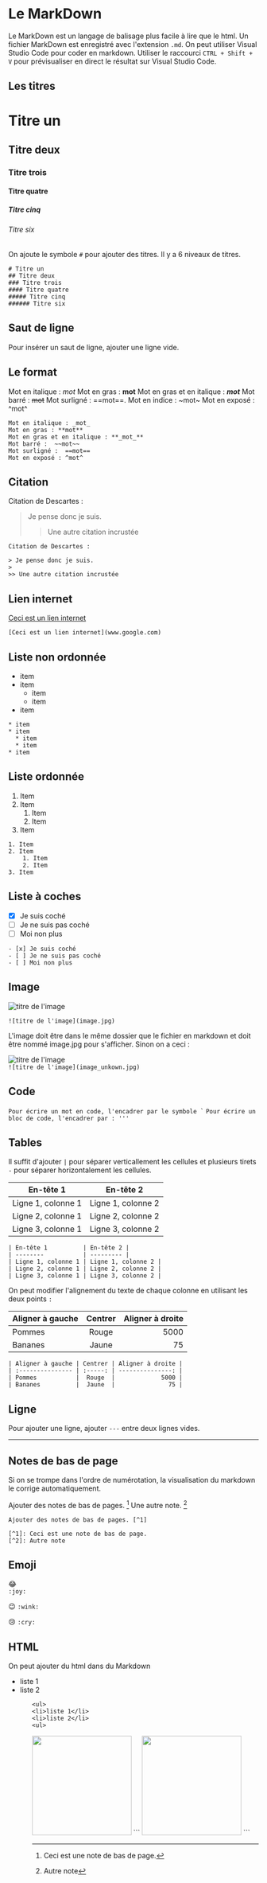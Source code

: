 

# Le MarkDown

Le MarkDown est un langage de balisage plus facile à lire que le html. Un fichier MarkDown est enregistré avec l'extension `.md`.
On peut utiliser Visual Studio Code pour coder en markdown. Utiliser le raccourci `CTRL + Shift + V` pour prévisualiser en direct le résultat sur Visual Studio Code.



## Les titres

# Titre un   
## Titre deux   
### Titre trois  
#### Titre quatre 
##### Titre cinq 
###### Titre six

On ajoute le symbole `#` pour ajouter des titres. Il y a 6 niveaux de titres. 

```
# Titre un   
## Titre deux   
### Titre trois  
#### Titre quatre 
##### Titre cinq 
###### Titre six 
```



## Saut de ligne

Pour insérer un saut de ligne, ajouter une ligne vide.
 

## Le format

Mot en italique : _mot_ 
Mot en gras : **mot**
Mot en gras et en italique : **_mot_** 
Mot barré :  ~~mot~~
Mot surligné :  ==mot==. 
Mot en indice : ~mot~
Mot en exposé : ^mot^ 

```
Mot en italique : _mot_ 
Mot en gras : **mot**
Mot en gras et en italique : **_mot_** 
Mot barré :  ~~mot~~
Mot surligné :  ==mot==
Mot en exposé : ^mot^  
```

## Citation
Citation de Descartes : 

> Je pense donc je suis.  
> 
>> Une autre citation incrustée 

```
Citation de Descartes : 

> Je pense donc je suis.
> 
>> Une autre citation incrustée 
```

## Lien internet 

[Ceci est un lien internet](www.google.com)
```
[Ceci est un lien internet](www.google.com)
```

## Liste non ordonnée
* item
* item
  * item
  * item
* item

```
* item
* item
  * item
  * item
* item
```

## Liste ordonnée
1. Item
2. Item
    1. Item
    2. Item
3. Item

```
1. Item
2. Item
    1. Item
    2. Item
3. Item
```

## Liste à coches

- [x] Je suis coché
- [ ] Je ne suis pas coché 
- [ ] Moi non plus 

```
- [x] Je suis coché
- [ ] Je ne suis pas coché 
- [ ] Moi non plus 

```




## Image

![titre de l'image](image.jpg)  

```![titre de l'image](image.jpg) ```
 

L'image doit être dans le même dossier que le fichier en markdown et doit être nommé image.jpg pour s'afficher. Sinon on a ceci : 

![titre de l'image](image_unkown.jpg)  
```![titre de l'image](image_unkown.jpg)```


## Code  

`` Pour écrire un mot en code, l'encadrer par le symbole ` ``
`` Pour écrire un bloc de code, l'encadrer par : ''' ``

## Tables

Il suffit d'ajouter `|` pour séparer verticallement les cellules et plusieurs tirets `-` pour séparer horizontalement les cellules.

| En-tête 1          | En-tête 2 |
| --------           | --------- |
| Ligne 1, colonne 1 | Ligne 1, colonne 2 | 
| Ligne 2, colonne 1 | Ligne 2, colonne 2 | 
| Ligne 3, colonne 1 | Ligne 3, colonne 2 | 

```
| En-tête 1          | En-tête 2 |
| --------           | --------- |
| Ligne 1, colonne 1 | Ligne 1, colonne 2 | 
| Ligne 2, colonne 1 | Ligne 2, colonne 2 | 
| Ligne 3, colonne 1 | Ligne 3, colonne 2 | 

```

On peut modifier l'alignement du texte de chaque colonne en utilisant les deux points `:`

| Aligner à gauche | Centrer | Aligner à droite |
| :--------------- | :-----: | ---------------: |
| Pommes           |  Rouge  |             5000 |
| Bananes          |  Jaune  |               75 |


```
| Aligner à gauche | Centrer | Aligner à droite |
| :--------------- | :-----: | ---------------: |
| Pommes           |  Rouge  |             5000 |
| Bananes          |  Jaune  |               75 |
```


## Ligne 

Pour ajouter une ligne, ajouter `---` entre deux lignes vides.

---

## Notes de bas de page 

Si on se trompe dans l'ordre de numérotation, la visualisation du markdown le corrige automatiquement. 


Ajouter des notes de bas de pages. [^1]
Une autre note. [^2]

[^1]: Ceci est une note de bas de page. 
[^2]: Autre note

```
Ajouter des notes de bas de pages. [^1]

[^1]: Ceci est une note de bas de page. 
[^2]: Autre note
```

## Emoji 


 :joy:   
 `:joy: `

:wink:
`:wink: `

:cry:
`:cry:`

## HTML   

On peut ajouter du html dans du Markdown

<ul> 
<li>liste 1</li>
<li>liste 2</li>
<ul> 


```
<ul> 
<li>liste 1</li>
<li>liste 2</li>
<ul> 
```
    
<img src="image.jpg" width="200"/>
``` <img src="image.jpg" width="200"/> ```